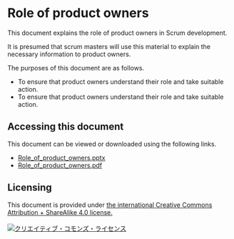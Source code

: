 # Role of product owners

This document explains the role of product owners in Scrum development.

It is presumed that scrum masters will use this material to explain the necessary information to product owners. 

The purposes of this document are as follows.
- To ensure that product owners understand their role and take suitable action. 
- To ensure that product owners understand their role and take suitable action. 

## Accessing this document

This document can be viewed or downloaded using the following links.  
* [Role_of_product_owners.pptx](./docs/Role_of_product_owners.pptx?raw=true)
* [Role_of_product_owners.pdf](./docs/Role_of_product_owners.pdf?raw=true)

## Licensing

This document is provided under <a rel="license" href="http://creativecommons.org/licenses/by-sa/4.0/">the international Creative Commons Attribution + ShareAlike 4.0 license.</a>  
<br />
<a rel="license" href="http://creativecommons.org/licenses/by-sa/4.0/">
  <img alt="クリエイティブ・コモンズ・ライセンス" style="border-width:0" src="https://i.creativecommons.org/l/by-sa/4.0/88x31.png" />
</a>
